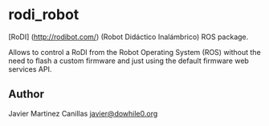 rodi_robot
==========
[RoDI] (http://rodibot.com/) (Robot Didáctico Inalámbrico) ROS package.

Allows to control a RoDI from the Robot Operating System (ROS) without the need
to flash a custom firmware and just using the default firmware web services API.

Author
------

Javier Martinez Canillas <javier@dowhile0.org>
